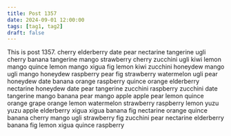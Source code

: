 ```yaml
---
title: Post 1357
date: 2024-09-01 12:00:00
tags: [tag1, tag2]
draft: false
---
```

This is post 1357.
cherry
elderberry
date
pear
nectarine
tangerine
ugli
cherry
banana
tangerine
mango
strawberry
cherry
zucchini
ugli
kiwi
lemon
mango
quince
lemon
mango
xigua
fig
lemon
kiwi
zucchini
honeydew
mango
ugli
mango
honeydew
raspberry
pear
fig
strawberry
watermelon
ugli
pear
honeydew
date
banana
orange
raspberry
quince
orange
elderberry
nectarine
honeydew
date
pear
tangerine
zucchini
raspberry
zucchini
date
tangerine
mango
banana
pear
mango
apple
apple
pear
lemon
quince
orange
grape
orange
lemon
watermelon
strawberry
raspberry
lemon
yuzu
yuzu
apple
elderberry
xigua
xigua
banana
fig
nectarine
orange
quince
banana
cherry
mango
ugli
strawberry
fig
zucchini
pear
nectarine
elderberry
banana
fig
lemon
xigua
quince
raspberry
